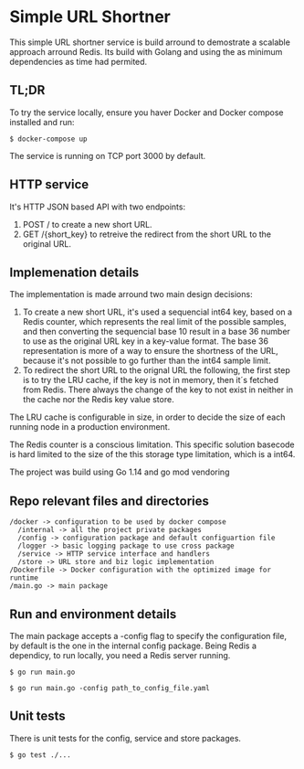 # Simple URL Shortner

This simple URL shortner service is build arround to demostrate a scalable approach arround Redis. Its build with Golang and using the as minimum dependencies as time had permited.

## TL;DR

To try the service locally, ensure you haver Docker and Docker compose installed and run:

```shell
$ docker-compose up
```

The service is running on TCP port 3000 by default.

## HTTP service

It's HTTP JSON based API with two endpoints:

1. POST / to create a new short URL.
2. GET /{short_key} to retreive the redirect from the short URL to the original URL.

## Implemenation details

The implementation is made arround two main design decisions:

1. To create a new short URL, it's used a sequencial int64 key, based on a Redis counter, which represents the real limit of the possible samples, and then converting the sequencial base 10 result in a base 36 number to use as the original URL key in a key-value format. The base 36 representation is more of a way to ensure the shortness of the URL, because it's not possible to go further than the int64 sample limit.
2. To redirect the short URL to the orignal URL the following, the first step is to try the LRU cache, if the key is not in memory, then it´s fetched from Redis. There always the change of the key to not exist in neither in the cache nor the Redis key value store.

The LRU cache is configurable in size, in order to decide the size of each running node in a production environment.

The Redis counter is a conscious limitation. This specific solution basecode is hard limited to the size of the this storage type limitation, which is a int64.

The project was build using Go 1.14 and go mod vendoring

## Repo relevant files and directories

```shell
/docker -> configuration to be used by docker compose
  /internal -> all the project private packages
  /config -> configuration package and default configuartion file
  /logger -> basic logging package to use cross package
  /service -> HTTP service interface and handlers
  /store -> URL store and biz logic implementation
/Dockerfile -> Docker configuration with the optimized image for runtime
/main.go -> main package

```

## Run and environment details

The main package accepts a -config flag to specify the configuration file, by default is the one in the internal config package. Being Redis a dependicy, to run locally, you need a Redis server running.

```shell
$ go run main.go
```

```shell
$ go run main.go -config path_to_config_file.yaml
```

## Unit tests

There is unit tests for the config, service and store packages.

```shell
$ go test ./...
```
